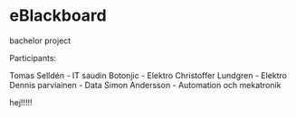 eBlackboard
===========

bachelor project

Participants:

Tomas Selldén - IT
saudin Botonjic - Elektro
Christoffer Lundgren - Elektro
Dennis parviainen - Data
Simon Andersson - Automation och mekatronik

hej!!!!!